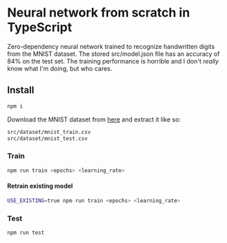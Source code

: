 # Neural network from scratch in TypeScript

Zero-dependency neural network trained to recognize handwritten digits from the MNIST dataset. The stored src/model.json file has an accuracy of 84% on the test set. The training performance is horrible and I don't _really_ know what I'm doing, but who cares.

## Install

```bash
npm i
```

Download the MNIST dataset from [here](https://www.kaggle.com/datasets/oddrationale/mnist-in-csv) and extract it like so:

```bash
src/dataset/mnist_train.csv
src/dataset/mnist_test.csv
```

### Train

```bash
npm run train <epochs> <learning_rate>
```

#### Retrain existing model

```bash
USE_EXISTING=true npm run train <epochs> <learning_rate>
```

### Test

```bash
npm run test
```
